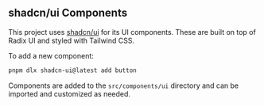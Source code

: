 ## shadcn/ui Components

This project uses [shadcn/ui](https://ui.shadcn.com) for its UI components. These are built on top of Radix UI and styled with Tailwind CSS.

To add a new component:

```bash
pnpm dlx shadcn-ui@latest add button
```

Components are added to the `src/components/ui` directory and can be imported and customized as needed.
